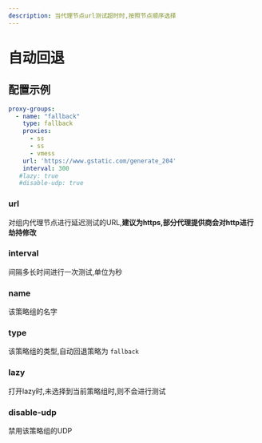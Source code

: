 ```yaml
---
description: 当代理节点url测试超时时,按照节点顺序选择
---
```


# 自动回退

## 配置示例

```yaml
proxy-groups:
  - name: "fallback"
    type: fallback
    proxies:
      - ss
      - ss
      - vmess
    url: 'https://www.gstatic.com/generate_204'
    interval: 300
   #lazy: true
   #disable-udp: true
```

### url

对组内代理节点进行延迟测试的URL,**建议为https,部分代理提供商会对http进行劫持修改**

### **interval**

间隔多长时间进行一次测试,单位为秒

### name

该策略组的名字

### type

该策略组的类型,自动回退策略为 `fallback`

### lazy

打开lazy时,未选择到当前策略组时,则不会进行测试

### disable-udp

禁用该策略组的UDP
